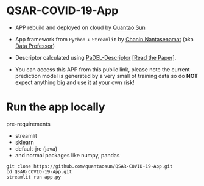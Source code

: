 # QSAR-COVID-19-App
- APP rebuild and deployed on cloud by [Quantao Sun](https://github.com/quantaosun)
- App framework from `Python` + `Streamlit` by [Chanin Nantasenamat](https://medium.com/@chanin.nantasenamat) (aka [Data Professor](http://youtube.com/dataprofessor))
- Descriptor calculated using [PaDEL-Descriptor](http://www.yapcwsoft.com/dd/padeldescriptor/) [[Read the Paper]](https://doi.org/10.1002/jcc.21707).

- You can access this APP from this public link, please note the current prediction model is generated by a very small of training data so do **NOT** expect anything big and use it at your own risk!

# Run the app locally

pre-requirements

- streamlit
- sklearn
- default-jre (java)
- and normal packages like numpy, pandas

```
git clone https://github.com/quantaosun/QSAR-COVID-19-App.git
cd QSAR-COVID-19-App.git
streamlit run app.py
```

